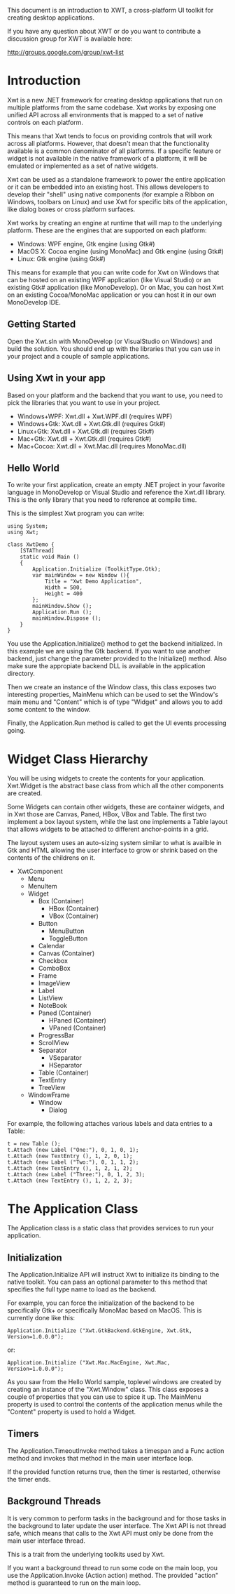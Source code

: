 This document is an introduction to XWT, a cross-platform UI toolkit
for creating desktop applications.

If you have any question about XWT or do you want to contribute
a discussion group for XWT is available here:

http://groups.google.com/group/xwt-list

Introduction
============

Xwt is a new .NET framework for creating desktop applications that run
on multiple platforms from the same codebase.   Xwt works by exposing
one unified API across all environments that is mapped to a set of
native controls on each platform.

This means that Xwt tends to focus on providing controls that will
work across all platforms. However, that doesn't mean that the
functionality available is a common denominator of all platforms.
If a specific feature or widget is not available in the
native framework of a platform, it will be emulated or implemented
as a set of native widgets.

Xwt can be used as a standalone framework to power the entire application
or it can be embedded into an existing host.  This allows developers
to develop their "shell" using native components (for example a Ribbon
on Windows, toolbars on Linux) and use Xwt for specific bits of the
application, like dialog boxes or cross platform surfaces. 

Xwt works by creating an engine at runtime that will map to the
underlying platform.   These are the engines that are supported on
each platform:

* Windows: WPF engine, Gtk engine (using Gtk#)
* MacOS X: Cocoa engine (using MonoMac) and Gtk engine (using Gtk#)
* Linux: Gtk engine (using Gtk#)

This means for example that you can write code for Xwt on Windows that
can be hosted on an existing WPF application (like Visual Studio) or
an existing Gtk# application (like MonoDevelop).   Or on Mac, you can
host Xwt on an existing Cocoa/MonoMac application or you can host it
in our own MonoDevelop IDE.

Getting Started
---------------

Open the Xwt.sln with MonoDevelop (or VisualStudio on Windows) and
build the solution.   You should end up with the libraries that you
can use in your project and a couple of sample applications.

Using Xwt in your app
---------------------

Based on your platform and the backend that you want to use, you need
to pick the libraries that you want to use in your project.

* Windows+WPF: Xwt.dll + Xwt.WPF.dll (requires WPF)
* Windows+Gtk: Xwt.dll + Xwt.Gtk.dll (requires Gtk#)
* Linux+Gtk: Xwt.dll + Xwt.Gtk.dll (requires Gtk#)
* Mac+Gtk: Xwt.dll + Xwt.Gtk.dll (requires Gtk#)
* Mac+Cocoa: Xwt.dll + Xwt.Mac.dll (requires MonoMac.dll)

Hello World
-----------

To write your first application, create an empty .NET project in your
favorite language in MonoDevelop or Visual Studio and reference the
Xwt.dll library. This is the only library that you need to reference
at compile time.

This is the simplest Xwt program you can write:

	using System;
	using Xwt;
	
	class XwtDemo {
		[STAThread]
		static void Main ()
		{
			Application.Initialize (ToolkitType.Gtk);
			var mainWindow = new Window (){
				Title = "Xwt Demo Application",
				Width = 500,
				Height = 400
			};
			mainWindow.Show ();
			Application.Run ();
			mainWindow.Dispose ();
		}
	}

You use the Application.Initialize() method to get the backend
initialized. In this example we are using the Gtk backend. If you
want to use another backend, just change the parameter provided
to the Initialize() method. Also make sure the appropiate backend
DLL is available in the application directory.

Then we create an instance of the Window class, this class exposes two
interesting properties, MainMenu which can be used to set the Window's
main menu and "Content" which is of type "Widget" and allows you to
add some content to the window.

Finally, the Application.Run method is called to get the UI events
processing going.

Widget Class Hierarchy
======================

You will be using widgets to create the contents for your
application.   Xwt.Widget is the abstract base class from which all
the other components are created.  

Some Widgets can contain other widgets, these are container widgets,
and in Xwt those are Canvas, Paned, HBox, VBox and Table.  The first
two implement a box layout system, while the last one implements a
Table layout that allows widgets to be attached to different
anchor-points in a grid.

The layout system uses an auto-sizing system similar to what is
availble in Gtk and HTML allowing the user interface to grow or shrink
based on the contents of the childrens on it.

* XwtComponent 
    * Menu
    * MenuItem
    * Widget
        * Box (Container)
            * HBox (Container)
            * VBox (Container)
        * Button
            * MenuButton
            * ToggleButton
        * Calendar
        * Canvas (Container)
        * Checkbox
        * ComboBox
        * Frame
        * ImageView
        * Label
        * ListView
        * NoteBook
        * Paned (Container)
            * HPaned (Container)
            * VPaned (Container)
        * ProgressBar
        * ScrollView
        * Separator
            * VSeparator
            * HSeparator
        * Table (Container)
        * TextEntry
        * TreeView
    * WindowFrame
        * Window
            * Dialog

For example, the following attaches various labels and data entries to
a Table:

	t = new Table ();
	t.Attach (new Label ("One:"), 0, 1, 0, 1);
	t.Attach (new TextEntry (), 1, 2, 0, 1);
	t.Attach (new Label ("Two:"), 0, 1, 1, 2);
	t.Attach (new TextEntry (), 1, 2, 1, 2);
	t.Attach (new Label ("Three:"), 0, 1, 2, 3);
	t.Attach (new TextEntry (), 1, 2, 2, 3);


The Application Class
=====================

The Application class is a static class that provides services to run
your application.  

Initialization 
--------------

The Application.Initialize API will instruct Xwt to initialize its
binding to the native toolkit. You can pass an optional parameter to
this method that specifies the full type name to load as the backend.

For example, you can force the initialization of the backend to be
specifically Gtk+ or specifically MonoMac based on MacOS.   This is
currently done like this:

	Application.Initialize ("Xwt.GtkBackend.GtkEngine, Xwt.Gtk, Version=1.0.0.0");

or:

	Application.Initialize ("Xwt.Mac.MacEngine, Xwt.Mac, Version=1.0.0.0");

As you saw from the Hello World sample, toplevel windows are created
by creating an instance of the "Xwt.Window" class.   This class
exposes a couple of properties that you can use to spice it up.   The
MainMenu property is used to control the contents of the application
menus while the "Content" property is used to hold a Widget.

Timers
------

The Application.TimeoutInvoke method takes a timespan and a Func<bool>
action method and invokes that method in the main user interface
loop.  

If the provided function returns true, then the timer is restarted,
otherwise the timer ends.

Background Threads
------------------

It is very common to perform tasks in the background and for those
tasks in the background to later update the user interface.   The Xwt
API is not thread safe, which means that calls to the Xwt API must
only be done from the main user interface thread.

This is a trait from the underlying toolkits used by Xwt.

If you want a background thread to run some code on the main loop, you
use the Application.Invoke (Action action) method.   The provided
"action" method is guaranteed to run on the main loop.

